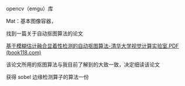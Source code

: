 opencv（emgu）库

Mat：基本图像容器，

找到一篇关于自动抠图算法的论文

[基于模糊估计融合显着性检测的自动抠图算法-清华大学视觉计算实验室.PDF (book118.com)](https://max.book118.com/html/2019/0224/5130323021002013.shtm)

该论文所用的抠图算法与我目前了解到的大致一致，决定细读该论文

获得 sobel 边缘检测算子的算法一份

